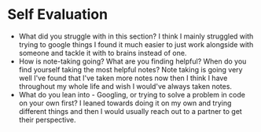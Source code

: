 # Self Evaluation

- What did you struggle with in this section?
I think I mainly struggled with trying to google things I found it much easier to just work alongside with someone and tackle it with to brains instead
of one.
- How is note-taking going? What are you finding helpful? When do you find yourself taking the most helpful notes?
Note taking is going very well I've found that I've taken more notes now then I think I have throughout my whole life and wish I would've 
always taken notes.
- What do you lean into - Googling, or trying to solve a problem in code on your own first?
I leaned towards doing it on my own and trying different things and then I would usually reach out to a partner to get their perspective.
